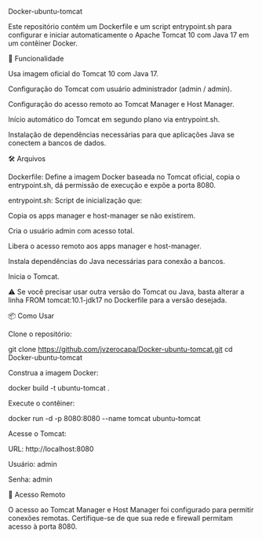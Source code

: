 Docker-ubuntu-tomcat

Este repositório contém um Dockerfile e um script entrypoint.sh para configurar e iniciar automaticamente o Apache Tomcat 10 com Java 17 em um contêiner Docker.

🚀 Funcionalidade

Usa imagem oficial do Tomcat 10 com Java 17.

Configuração do Tomcat com usuário administrador (admin / admin).

Configuração do acesso remoto ao Tomcat Manager e Host Manager.

Início automático do Tomcat em segundo plano via entrypoint.sh.

Instalação de dependências necessárias para que aplicações Java se conectem a bancos de dados.

🛠️ Arquivos

Dockerfile: Define a imagem Docker baseada no Tomcat oficial, copia o entrypoint.sh, dá permissão de execução e expõe a porta 8080.

entrypoint.sh: Script de inicialização que:

Copia os apps manager e host-manager se não existirem.

Cria o usuário admin com acesso total.

Libera o acesso remoto aos apps manager e host-manager.

Instala dependências do Java necessárias para conexão a bancos.

Inicia o Tomcat.

⚠️ Se você precisar usar outra versão do Tomcat ou Java, basta alterar a linha FROM tomcat:10.1-jdk17 no Dockerfile para a versão desejada.

📦 Como Usar

Clone o repositório:

git clone https://github.com/jvzerocapa/Docker-ubuntu-tomcat.git
cd Docker-ubuntu-tomcat


Construa a imagem Docker:

docker build -t ubuntu-tomcat .


Execute o contêiner:

docker run -d -p 8080:8080 --name tomcat ubuntu-tomcat


Acesse o Tomcat:

URL: http://localhost:8080

Usuário: admin

Senha: admin

🔐 Acesso Remoto

O acesso ao Tomcat Manager e Host Manager foi configurado para permitir conexões remotas. Certifique-se de que sua rede e firewall permitam acesso à porta 8080.